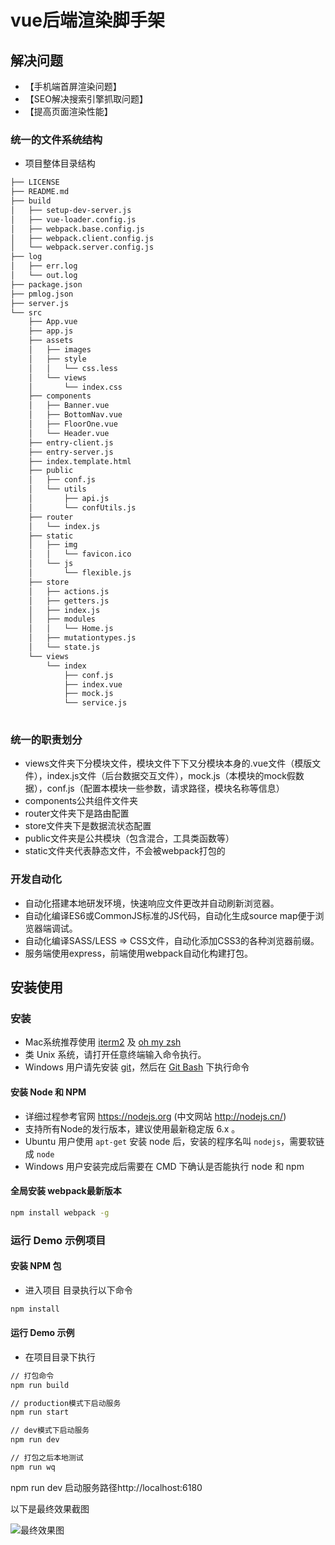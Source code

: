 # vue后端渲染脚手架

## 解决问题
- 【手机端首屏渲染问题】
- 【SEO解决搜索引擎抓取问题】
- 【提高页面渲染性能】

### 统一的文件系统结构

- 项目整体目录结构

````bash
├── LICENSE
├── README.md
├── build
│   ├── setup-dev-server.js
│   ├── vue-loader.config.js
│   ├── webpack.base.config.js
│   ├── webpack.client.config.js
│   └── webpack.server.config.js
├── log
│   ├── err.log
│   └── out.log
├── package.json
├── pmlog.json
├── server.js
└── src
    ├── App.vue
    ├── app.js
    ├── assets
    │   ├── images
    │   ├── style
    │   │   └── css.less
    │   └── views
    │       └── index.css
    ├── components
    │   ├── Banner.vue
    │   ├── BottomNav.vue
    │   ├── FloorOne.vue
    │   └── Header.vue
    ├── entry-client.js
    ├── entry-server.js
    ├── index.template.html
    ├── public
    │   ├── conf.js
    │   └── utils
    │       ├── api.js
    │       └── confUtils.js
    ├── router
    │   └── index.js
    ├── static
    │   ├── img
    │   │   └── favicon.ico
    │   └── js
    │       └── flexible.js
    ├── store
    │   ├── actions.js
    │   ├── getters.js
    │   ├── index.js
    │   ├── modules
    │   │   └── Home.js
    │   ├── mutationtypes.js
    │   └── state.js
    └── views
        └── index
            ├── conf.js
            ├── index.vue
            ├── mock.js
            └── service.js  
        
````

### 统一的职责划分

- views文件夹下分模块文件，模块文件下下又分模块本身的.vue文件（模版文件），index.js文件（后台数据交互文件），mock.js（本模块的mock假数据），conf.js（配置本模块一些参数，请求路径，模块名称等信息）
- components公共组件文件夹
- router文件夹下是路由配置
- store文件夹下是数据流状态配置
- public文件夹是公共模块（包含混合，工具类函数等）
- static文件夹代表静态文件，不会被webpack打包的

### 开发自动化

- 自动化搭建本地研发环境，快速响应文件更改并自动刷新浏览器。
- 自动化编译ES6或CommonJS标准的JS代码，自动化生成source map便于浏览器端调试。
- 自动化编译SASS/LESS => CSS文件，自动化添加CSS3的各种浏览器前缀。
- 服务端使用express，前端使用webpack自动化构建打包。

## 安装使用

### 安装

- Mac系统推荐使用 [iterm2](http://iterm2.com/) 及 [oh my zsh](http://ohmyz.sh/)
- 类 Unix 系统，请打开任意终端输入命令执行。
- Windows 用户请先安装 [git](http://git-scm.com/)，然后在 [Git Bash](http://git-for-windows.github.io/) 下执行命令

#### 安装 Node 和 NPM

- 详细过程参考官网 https://nodejs.org (中文网站 http://nodejs.cn/)
- 支持所有Node的发行版本，建议使用最新稳定版 6.x 。
- Ubuntu 用户使用 `apt-get` 安装 node 后，安装的程序名叫 `nodejs`，需要软链成 `node`
- Windows 用户安装完成后需要在 CMD 下确认是否能执行 node 和 npm

#### 全局安装 webpack最新版本

```bash
npm install webpack -g
```

### 运行 Demo 示例项目

#### 安装 NPM 包

- 进入项目 目录执行以下命令

```bash
npm install
```

#### 运行 Demo 示例

- 在项目目录下执行

```bash
// 打包命令
npm run build
```
```bash
// production模式下启动服务
npm run start
```
```bash
// dev模式下启动服务
npm run dev
```
```bash
// 打包之后本地测试
npm run wq
```
npm run dev 启动服务路径http://localhost:6180

以下是最终效果截图

![最终效果图](https://github.com/wqzwh/ga-vue-ssr/blob/master/src/static/img/demo.jpeg)
